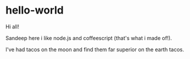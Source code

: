 # hello-world
Hi all!

Sandeep here i like node.js and coffeescript (that's what i made of!).

 I've had tacos on the moon and find them far superior on the earth tacos.
